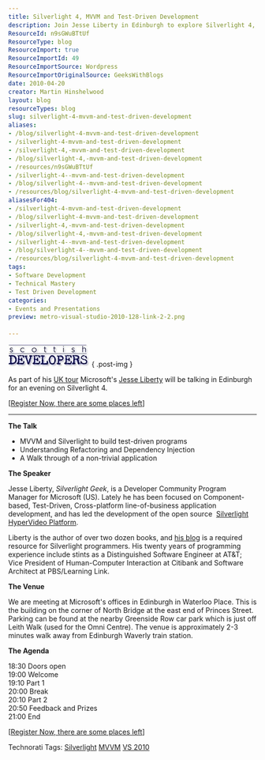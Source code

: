 ```yaml
---
title: Silverlight 4, MVVM and Test-Driven Development
description: Join Jesse Liberty in Edinburgh to explore Silverlight 4, MVVM, and test-driven development. Enhance your coding skills and register now!
ResourceId: n9sGWuBTtUf
ResourceType: blog
ResourceImport: true
ResourceImportId: 49
ResourceImportSource: Wordpress
ResourceImportOriginalSource: GeeksWithBlogs
date: 2010-04-20
creator: Martin Hinshelwood
layout: blog
resourceTypes: blog
slug: silverlight-4-mvvm-and-test-driven-development
aliases:
- /blog/silverlight-4-mvvm-and-test-driven-development
- /silverlight-4-mvvm-and-test-driven-development
- /silverlight-4,-mvvm-and-test-driven-development
- /blog/silverlight-4,-mvvm-and-test-driven-development
- /resources/n9sGWuBTtUf
- /silverlight-4--mvvm-and-test-driven-development
- /blog/silverlight-4--mvvm-and-test-driven-development
- /resources/blog/silverlight-4-mvvm-and-test-driven-development
aliasesFor404:
- /silverlight-4-mvvm-and-test-driven-development
- /blog/silverlight-4-mvvm-and-test-driven-development
- /silverlight-4,-mvvm-and-test-driven-development
- /blog/silverlight-4,-mvvm-and-test-driven-development
- /silverlight-4--mvvm-and-test-driven-development
- /blog/silverlight-4--mvvm-and-test-driven-development
- /resources/blog/silverlight-4-mvvm-and-test-driven-development
tags:
- Software Development
- Technical Mastery
- Test Driven Development
categories:
- Events and Presentations
preview: metro-visual-studio-2010-128-link-2-2.png

---
```

![622512953[1]](images/68e63ada9c60_D045-6225129531_-1-1.jpg)
{ .post-img }

As part of his [UK tour](http://blogs.silverlight.net/blogs/jesseliberty/archive/2010/02/15/the-united-kingdom-amp-the-republic-of-ireland.aspx) Microsoft's [Jesse Liberty](http://blogs.silverlight.net/blogs/jesseliberty/) will be talking in Edinburgh for an evening on Silverlight 4.

\[[Register Now, there are some places left](http://jesse-liberty-edinburgh.eventbrite.com/)\]

---

**The Talk**

- MVVM and Silverlight to build test-driven programs
- Understanding Refactoring and Dependency Injection
- A Walk through of a non-trivial application

**The Speaker**

Jesse Liberty, _Silverlight Geek_, is a Developer Community Program Manager for Microsoft (US). Lately he has been focused on Component-based, Test-Driven, Cross-platform line-of-business application development, and has led the development of the open source  [Silverlight HyperVideo Platform](https://email.unum.com/exchweb/bin/redir.asp?URL=http://slhvp.com/).

Liberty is the author of over two dozen books, and [his blog](https://email.unum.com/exchweb/bin/redir.asp?URL=http://silverlightgeek.me/) is a required resource for Silverlight programmers. His twenty years of programming experience include stints as a Distinguished Software Engineer at AT&T; Vice President of Human-Computer Interaction at Citibank and Software Architect at PBS/Learning Link.

**The Venue**

We are meeting at Microsoft's offices in Edinburgh in Waterloo Place. This is the building on the corner of North Bridge at the east end of Princes Street. Parking can be found at the nearby Greenside Row car park which is just off Leith Walk (used for the Omni Centre). The venue is approximately 2-3 minutes walk away from Edinburgh Waverly train station.

**The Agenda**

18:30 Doors open  
19:00 Welcome  
19:10 Part 1  
20:00 Break  
20:10 Part 2  
20:50 Feedback and Prizes  
21:00 End

\[[Register Now, there are some places left](http://jesse-liberty-edinburgh.eventbrite.com/)\]

Technorati Tags: [Silverlight](http://technorati.com/tags/Silverlight) [MVVM](http://technorati.com/tags/MVVM) [VS 2010](http://technorati.com/tags/VS+2010)
